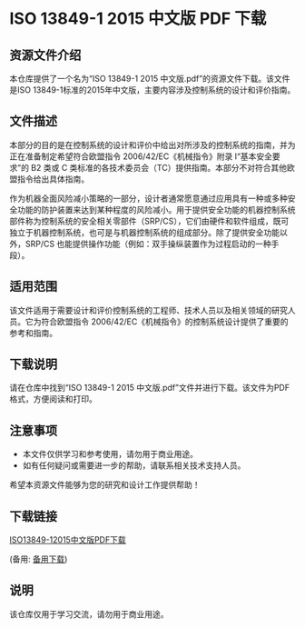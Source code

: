 # ISO 13849-1 2015 中文版 PDF 下载

## 资源文件介绍

本仓库提供了一个名为“ISO 13849-1 2015 中文版.pdf”的资源文件下载。该文件是ISO 13849-1标准的2015年中文版，主要内容涉及控制系统的设计和评价指南。

## 文件描述

本部分的目的是在控制系统的设计和评价中给出对所涉及的控制系统的指南，并为正在准备制定希望符合欧盟指令 2006/42/EC《机械指令》附录 I“基本安全要求”的 B2 类或 C 类标准的各技术委员会（TC）提供指南。本部分不对符合其他欧盟指令给出具体指南。

作为机器全面风险减小策略的一部分，设计者通常愿意通过应用具有一种或多种安全功能的防护装置来达到某种程度的风险减小。用于提供安全功能的机器控制系统部件称为控制系统的安全相关零部件（SRP/CS），它们由硬件和软件组成，既可独立于机器控制系统，也可是与机器控制系统的组成部分。除了提供安全功能以外，SRP/CS 也能提供操作功能（例如：双手操纵装置作为过程启动的一种手段）。

## 适用范围

该文件适用于需要设计和评价控制系统的工程师、技术人员以及相关领域的研究人员。它为符合欧盟指令 2006/42/EC《机械指令》的控制系统设计提供了重要的参考和指南。

## 下载说明

请在仓库中找到“ISO 13849-1 2015 中文版.pdf”文件并进行下载。该文件为PDF格式，方便阅读和打印。

## 注意事项

- 本文件仅供学习和参考使用，请勿用于商业用途。
- 如有任何疑问或需要进一步的帮助，请联系相关技术支持人员。

希望本资源文件能够为您的研究和设计工作提供帮助！

## 下载链接
[ISO13849-12015中文版PDF下载](https://pan.quark.cn/s/a99b87724d06) 

(备用: [备用下载](https://pan.baidu.com/s/1HrpG7lWVU0dE6-dosL2CZw?pwd=1234))

## 说明

该仓库仅用于学习交流，请勿用于商业用途。
